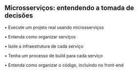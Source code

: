 ## Microsserviços: entendendo a tomada de decisões

• Execute um projeto real usando microsserviços

• Entenda como organizar serviços

• Isole a infraestrutura de cada serviço

• Tenha um processo de build para cada serviço

• Entenda como organizar o código, incluindo no front-end
